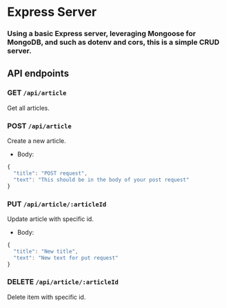 # Express Server

### Using a basic Express server, leveraging Mongoose for MongoDB, and such as dotenv and cors, this is a simple CRUD server.

## API endpoints

### GET `/api/article`

Get all articles.

### POST `/api/article`

Create a new article.

- Body:

```js
{
  "title": "POST request",
  "text": "This should be in the body of your post request"
}
```

### PUT `/api/article/:articleId`

Update article with specific id.

- Body:

```js
{
  "title": "New title",
  "text": "New text for put request"
}
```

### DELETE `/api/article/:articleId`

Delete item with specific id.
